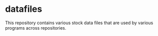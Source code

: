 # datafiles
This repository contains various stock data files that are used by various programs across repositories.
